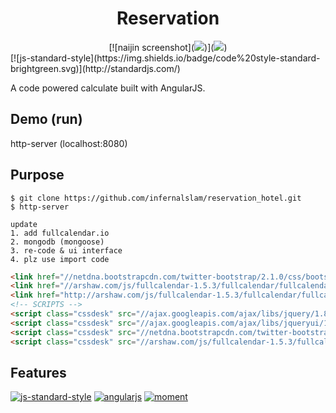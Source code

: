 # <center>Reservation</center>
<center>[![naijin screenshot](<a href="http://www.uppic.org/share-77CF_57134C7E.html"><img src="http://www.uppic.org/image-77CF_57134C7E.jpg" border="0"></a>)](<a href="http://www.uppic.org/share-77CF_57134C7E.html"><img src="http://www.uppic.org/image-77CF_57134C7E.jpg" border="0"></a>)</center>
 [![js-standard-style](https://img.shields.io/badge/code%20style-standard-brightgreen.svg)](http://standardjs.com/)

A code powered calculate built with AngularJS.

<!-- [![naijin screenshot](https://scontent.fbkk5-2.fna.fbcdn.net/hphotos-xal1/v/t1.0-0/s480x480/12523882_10206499474193273_4125151883913339053_n.jpg?oh=3682a2d5fb3ceab61a5aec429f045147&oe=5780B991)](https://scontent.fbkk5-2.fna.fbcdn.net/hphotos-xal1/v/t1.0-0/s480x480/12523882_10206499474193273_4125151883913339053_n.jpg?oh=3682a2d5fb3ceab61a5aec429f045147&oe=5780B991) -->

## Demo (run)

http-server (localhost:8080)

## Purpose

```
$ git clone https://github.com/infernalslam/reservation_hotel.git
$ http-server
```
```
update 
1. add fullcalendar.io
2. mongodb (mongoose)
3. re-code & ui interface
4. plz use import code
```
```html
<link href="//netdna.bootstrapcdn.com/twitter-bootstrap/2.1.0/css/bootstrap-combined.min.css" rel="stylesheet" />
<link href="//arshaw.com/js/fullcalendar-1.5.3/fullcalendar/fullcalendar.css" rel="stylesheet" />
<link href="http://arshaw.com/js/fullcalendar-1.5.3/fullcalendar/fullcalendar.print.css" rel="stylesheet" />
<!-- SCRIPTS -->
<script class="cssdesk" src="//ajax.googleapis.com/ajax/libs/jquery/1.8.0/jquery.min.js" type="text/javascript"></script>
<script class="cssdesk" src="//ajax.googleapis.com/ajax/libs/jqueryui/1.8.23/jquery-ui.min.js" type="text/javascript"></script>
<script class="cssdesk" src="//netdna.bootstrapcdn.com/twitter-bootstrap/2.1.0/js/bootstrap.min.js" type="text/javascript"></script>
<script class="cssdesk" src="//arshaw.com/js/fullcalendar-1.5.3/fullcalendar/fullcalendar.min.js" type="text/javascript"></script>
```

## Features
[![js-standard-style](https://cdn.rawgit.com/feross/standard/master/badge.svg)](https://github.com/feross/standard)
[![angularjs](http://code-maven.com/img/angularjs.png)](http://code-maven.com/img/angularjs.png)
[![moment](https://www.drupal.org/files/project-images/momentjs_0.png)](https://www.drupal.org/files/project-images/momentjs_0.png)
